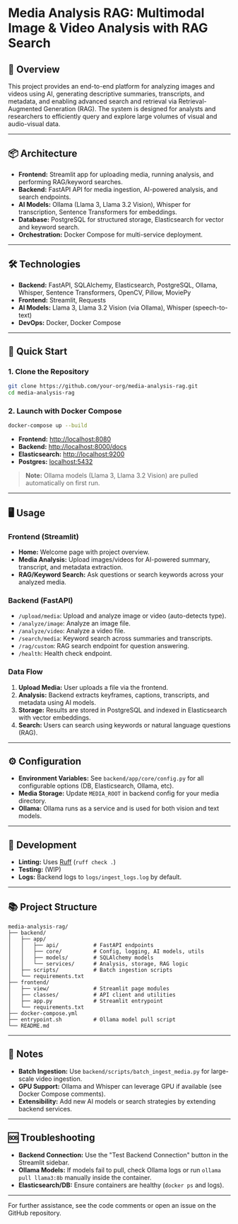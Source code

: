 # Media Analysis RAG: Multimodal Image & Video Analysis with RAG Search

## 🚩 Overview

This project provides an end-to-end platform for analyzing images and videos using AI, generating descriptive summaries, transcripts, and metadata, and enabling advanced search and retrieval via Retrieval-Augmented Generation (RAG). The system is designed for analysts and researchers to efficiently query and explore large volumes of visual and audio-visual data.

---

## 📦 Architecture

- **Frontend:** Streamlit app for uploading media, running analysis, and performing RAG/keyword searches.
- **Backend:** FastAPI API for media ingestion, AI-powered analysis, and search endpoints.
- **AI Models:** Ollama (Llama 3, Llama 3.2 Vision), Whisper for transcription, Sentence Transformers for embeddings.
- **Database:** PostgreSQL for structured storage, Elasticsearch for vector and keyword search.
- **Orchestration:** Docker Compose for multi-service deployment.

---

## 🛠️ Technologies

- **Backend:** FastAPI, SQLAlchemy, Elasticsearch, PostgreSQL, Ollama, Whisper, Sentence Transformers, OpenCV, Pillow, MoviePy
- **Frontend:** Streamlit, Requests
- **AI Models:** Llama 3, Llama 3.2 Vision (via Ollama), Whisper (speech-to-text)
- **DevOps:** Docker, Docker Compose

---

## 🚀 Quick Start

### 1. Clone the Repository

```bash
git clone https://github.com/your-org/media-analysis-rag.git
cd media-analysis-rag
```

### 2. Launch with Docker Compose

```bash
docker-compose up --build
```

- **Frontend:** [http://localhost:8080](http://localhost:8080)
- **Backend:** [http://localhost:8000/docs](http://localhost:8000/docs)
- **Elasticsearch:** [http://localhost:9200](http://localhost:9200)
- **Postgres:** [localhost:5432](localhost:5432)

> **Note:** Ollama models (Llama 3, Llama 3.2 Vision) are pulled automatically on first run.

---

## 🖥️ Usage

### Frontend (Streamlit)

- **Home:** Welcome page with project overview.
- **Media Analysis:** Upload images/videos for AI-powered summary, transcript, and metadata extraction.
- **RAG/Keyword Search:** Ask questions or search keywords across your analyzed media.

### Backend (FastAPI)

- `/upload/media`: Upload and analyze image or video (auto-detects type).
- `/analyze/image`: Analyze an image file.
- `/analyze/video`: Analyze a video file.
- `/search/media`: Keyword search across summaries and transcripts.
- `/rag/custom`: RAG search endpoint for question answering.
- `/health`: Health check endpoint.

### Data Flow

1. **Upload Media:** User uploads a file via the frontend.
2. **Analysis:** Backend extracts keyframes, captions, transcripts, and metadata using AI models.
3. **Storage:** Results are stored in PostgreSQL and indexed in Elasticsearch with vector embeddings.
4. **Search:** Users can search using keywords or natural language questions (RAG).

---

## ⚙️ Configuration

- **Environment Variables:** See `backend/app/core/config.py` for all configurable options (DB, Elasticsearch, Ollama, etc).
- **Media Storage:** Update `MEDIA_ROOT` in backend config for your media directory.
- **Ollama:** Ollama runs as a service and is used for both vision and text models.

---

## 🧪 Development

- **Linting:** Uses [Ruff](https://github.com/charliermarsh/ruff) (`ruff check .`)
- **Testing:** (WIP)
- **Logs:** Backend logs to `logs/ingest_logs.log` by default.

---

## 📚 Project Structure

```
media-analysis-rag/
├── backend/
│   ├── app/
│   │   ├── api/           # FastAPI endpoints
│   │   ├── core/          # Config, logging, AI models, utils
│   │   ├── models/        # SQLAlchemy models
│   │   └── services/      # Analysis, storage, RAG logic
│   ├── scripts/           # Batch ingestion scripts
│   └── requirements.txt
├── frontend/
│   ├── view/              # Streamlit page modules
│   ├── classes/           # API client and utilities
│   ├── app.py             # Streamlit entrypoint
│   └── requirements.txt
├── docker-compose.yml
├── entrypoint.sh          # Ollama model pull script
└── README.md
```

---

## 📝 Notes

- **Batch Ingestion:** Use `backend/scripts/batch_ingest_media.py` for large-scale video ingestion.
- **GPU Support:** Ollama and Whisper can leverage GPU if available (see Docker Compose comments).
- **Extensibility:** Add new AI models or search strategies by extending backend services.

---

## 🆘 Troubleshooting

- **Backend Connection:** Use the "Test Backend Connection" button in the Streamlit sidebar.
- **Ollama Models:** If models fail to pull, check Ollama logs or run `ollama pull llama3:8b` manually inside the container.
- **Elasticsearch/DB:** Ensure containers are healthy (`docker ps` and logs).

---

For further assistance, see the code comments or open an issue on the GitHub repository.
